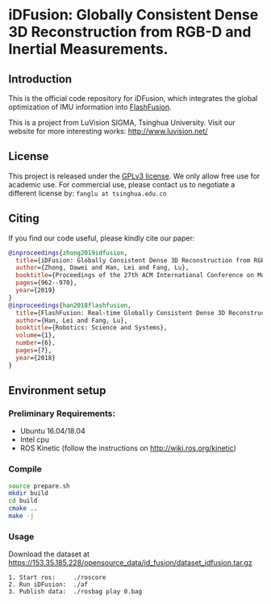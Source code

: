 # iDFusion: Globally Consistent Dense 3D Reconstruction from RGB-D and Inertial Measurements.

## Introduction
This is the official code repository for iDFusion, which integrates the global optimization of IMU information into [FlashFusion](https://github.com/THU-luvision/Flashfusion).

This is a project from LuVision SIGMA, Tsinghua University. Visit our website for more interesting works: http://www.luvision.net/

## License
This project is released under the [GPLv3 license](LICENSE). We only allow free use for academic use. For commercial use, please contact us to negotiate a different license by: `fanglu at tsinghua.edu.cn`

## Citing

If you find our code useful, please kindly cite our paper:

```bibtex
@inproceedings{zhong2019idfusion,
  title={iDFusion: Globally Consistent Dense 3D Reconstruction from RGB-D and Inertial Measurements},
  author={Zhong, Dawei and Han, Lei and Fang, Lu},
  booktitle={Proceedings of the 27th ACM International Conference on Multimedia},
  pages={962--970},
  year={2019}
}
@inproceedings{han2018flashfusion,
  title={FlashFusion: Real-time Globally Consistent Dense 3D Reconstruction using CPU Computing.},
  author={Han, Lei and Fang, Lu},
  booktitle={Robotics: Science and Systems},
  volume={1},
  number={6},
  pages={7},
  year={2018}
}

```

## Environment setup

### Preliminary Requirements:
* Ubuntu 16.04/18.04
* Intel cpu 
* ROS Kinetic (follow the instructions on http://wiki.ros.org/kinetic)

### Compile

```bash
source prepare.sh
mkdir build
cd build
cmake ..
make -j
```

### Usage 
Download the dataset at https://153.35.185.228/opensource_data/id_fusion/dataset_idfusion.tar.gz
```
1. Start ros:     ./roscore
2. Run iDFusion:  ./af
3. Publish data:  ./rosbag play 0.bag
```
